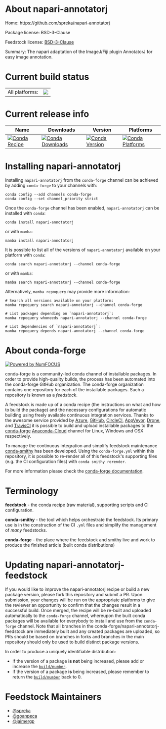 About napari-annotatorj
=======================

Home: https://github.com/spreka/napari-annotatorj

Package license: BSD-3-Clause

Feedstock license: [BSD-3-Clause](https://github.com/conda-forge/napari-annotatorj-feedstock/blob/main/LICENSE.txt)

Summary: The napari adaptation of the ImageJ/Fiji plugin AnnotatorJ for easy image annotation.

Current build status
====================


<table><tr><td>All platforms:</td>
    <td>
      <a href="https://dev.azure.com/conda-forge/feedstock-builds/_build/latest?definitionId=16382&branchName=main">
        <img src="https://dev.azure.com/conda-forge/feedstock-builds/_apis/build/status/napari-annotatorj-feedstock?branchName=main">
      </a>
    </td>
  </tr>
</table>

Current release info
====================

| Name | Downloads | Version | Platforms |
| --- | --- | --- | --- |
| [![Conda Recipe](https://img.shields.io/badge/recipe-napari--annotatorj-green.svg)](https://anaconda.org/conda-forge/napari-annotatorj) | [![Conda Downloads](https://img.shields.io/conda/dn/conda-forge/napari-annotatorj.svg)](https://anaconda.org/conda-forge/napari-annotatorj) | [![Conda Version](https://img.shields.io/conda/vn/conda-forge/napari-annotatorj.svg)](https://anaconda.org/conda-forge/napari-annotatorj) | [![Conda Platforms](https://img.shields.io/conda/pn/conda-forge/napari-annotatorj.svg)](https://anaconda.org/conda-forge/napari-annotatorj) |

Installing napari-annotatorj
============================

Installing `napari-annotatorj` from the `conda-forge` channel can be achieved by adding `conda-forge` to your channels with:

```
conda config --add channels conda-forge
conda config --set channel_priority strict
```

Once the `conda-forge` channel has been enabled, `napari-annotatorj` can be installed with `conda`:

```
conda install napari-annotatorj
```

or with `mamba`:

```
mamba install napari-annotatorj
```

It is possible to list all of the versions of `napari-annotatorj` available on your platform with `conda`:

```
conda search napari-annotatorj --channel conda-forge
```

or with `mamba`:

```
mamba search napari-annotatorj --channel conda-forge
```

Alternatively, `mamba repoquery` may provide more information:

```
# Search all versions available on your platform:
mamba repoquery search napari-annotatorj --channel conda-forge

# List packages depending on `napari-annotatorj`:
mamba repoquery whoneeds napari-annotatorj --channel conda-forge

# List dependencies of `napari-annotatorj`:
mamba repoquery depends napari-annotatorj --channel conda-forge
```


About conda-forge
=================

[![Powered by
NumFOCUS](https://img.shields.io/badge/powered%20by-NumFOCUS-orange.svg?style=flat&colorA=E1523D&colorB=007D8A)](https://numfocus.org)

conda-forge is a community-led conda channel of installable packages.
In order to provide high-quality builds, the process has been automated into the
conda-forge GitHub organization. The conda-forge organization contains one repository
for each of the installable packages. Such a repository is known as a *feedstock*.

A feedstock is made up of a conda recipe (the instructions on what and how to build
the package) and the necessary configurations for automatic building using freely
available continuous integration services. Thanks to the awesome service provided by
[Azure](https://azure.microsoft.com/en-us/services/devops/), [GitHub](https://github.com/),
[CircleCI](https://circleci.com/), [AppVeyor](https://www.appveyor.com/),
[Drone](https://cloud.drone.io/welcome), and [TravisCI](https://travis-ci.com/)
it is possible to build and upload installable packages to the
[conda-forge](https://anaconda.org/conda-forge) [Anaconda-Cloud](https://anaconda.org/)
channel for Linux, Windows and OSX respectively.

To manage the continuous integration and simplify feedstock maintenance
[conda-smithy](https://github.com/conda-forge/conda-smithy) has been developed.
Using the ``conda-forge.yml`` within this repository, it is possible to re-render all of
this feedstock's supporting files (e.g. the CI configuration files) with ``conda smithy rerender``.

For more information please check the [conda-forge documentation](https://conda-forge.org/docs/).

Terminology
===========

**feedstock** - the conda recipe (raw material), supporting scripts and CI configuration.

**conda-smithy** - the tool which helps orchestrate the feedstock.
                   Its primary use is in the construction of the CI ``.yml`` files
                   and simplify the management of *many* feedstocks.

**conda-forge** - the place where the feedstock and smithy live and work to
                  produce the finished article (built conda distributions)


Updating napari-annotatorj-feedstock
====================================

If you would like to improve the napari-annotatorj recipe or build a new
package version, please fork this repository and submit a PR. Upon submission,
your changes will be run on the appropriate platforms to give the reviewer an
opportunity to confirm that the changes result in a successful build. Once
merged, the recipe will be re-built and uploaded automatically to the
`conda-forge` channel, whereupon the built conda packages will be available for
everybody to install and use from the `conda-forge` channel.
Note that all branches in the conda-forge/napari-annotatorj-feedstock are
immediately built and any created packages are uploaded, so PRs should be based
on branches in forks and branches in the main repository should only be used to
build distinct package versions.

In order to produce a uniquely identifiable distribution:
 * If the version of a package **is not** being increased, please add or increase
   the [``build/number``](https://docs.conda.io/projects/conda-build/en/latest/resources/define-metadata.html#build-number-and-string).
 * If the version of a package **is** being increased, please remember to return
   the [``build/number``](https://docs.conda.io/projects/conda-build/en/latest/resources/define-metadata.html#build-number-and-string)
   back to 0.

Feedstock Maintainers
=====================

* [@spreka](https://github.com/spreka/)
* [@goanpeca](https://github.com/goanpeca/)
* [@jaimergp](https://github.com/jaimergp/)
